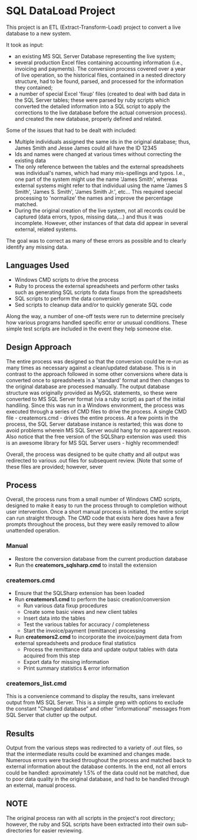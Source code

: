 # SQL DataLoad Project

This project is an ETL (Extract-Transform-Load) project to convert a live database to a new system.

It took as input: 

* an existing MS SQL Server Database representing the live system; 
* several production Excel files containing accounting information (i.e., invoicing and payments). The conversion process covered over a year of live operation, so the historical files, contained in a nested directory structure, had to be found, parsed, and processed for the information they contained; 
* a number of special Excel 'fixup' files (created to deal with bad data in the SQL Server tables; these were parsed by ruby scripts which converted the detailed information into a SQL script to apply the corrections to the live database before the actual conversion process).
and created the new database, properly defined and related.

Some of the issues that had to be dealt with included:

* Multiple individuals assigned the same ids in the original database; thus, James Smith and Jesse James could all have the ID 12345
* Ids and names were changed at various times without correcting the existing data
* The only reference between the tables and the external spreadsheets was individual's names, which had many mis-spellings and typos. I.e., one part of the system might use the name 'James Smith', whereas external systems might refer to that individual using the name 'James S Smith', 'James S. Smith', 'James Smith Jr.', etc...  This required special processing to 'normalize' the names and improve the percentage matched.
* During the original creation of the live system, not all records could be captured (data errors, typos, missing data,...) and thus it was incomplete. However, other instances of that data did appear in several external, related systems.

The goal was to correct as many of these errors as possible and to clearly identify any missing data.

## Languages Used
* Windows CMD scripts to drive the process
* Ruby to process the external spreadsheets and perform other tasks such as generating SQL scripts fo data fixups from the spreadsheets
* SQL scripts to perform the data conversion
* Sed scripts to cleanup data and/or to quickly generate SQL code

Along the way, a number of one-off tests were run to determine precisely how various programs handled specific error or unusual conditions. These simple test scripts are included in the event they help someone else.

## Design Approach
The entire process was designed so that the conversion could be re-run as many times as necessary against a clean/updated database.
This is in contrast to the approach followed in some other conversions where data is converted once to spreadsheets in a 'standard' format
and then changes to the original database are processed manually. The output database structure was originally provided as MySQL statements,
so these were converted to MS SQL Server format (via a ruby script) as part of the initial handiling. Since this was run in a Windows environment, the process was
executed through a series of CMD files to drive the process. A single CMD file - createmors.cmd - drives the entire process. At a few points
in the process, the SQL Server database instance is restarted; this was done to avoid problems wherein MS SQL Server would hang for no 
apparent reason. Also notice that the free version of the SQLSharp extension was used: this is an awesome library for MS SQL Server users - highly
recommended! 

Overall, the process was designed to be quite chatty and all output was redirected to various .out files for subsequent review. [Note that some of these files are provided; however, sever

## Process
Overall, the process runs from a small number of Windows CMD scripts, designed to make it easy to run the process through to completion without user intervention. Once a short manual process is initiated, the entire script can run straight through. The CMD code that exists here does have a few prompts throughout the process, but they were easily removed to allow unattended operation.

### Manual
* Restore the conversion database from the current production database
* Run the **createmors_sqlsharp.cmd** to install the extension

### createmors.cmd
* Ensure that the SQLSharp extension has been loaded
* Run **createmors1.cmd** to perform the basic creation/conversion
    * Run various data fixup procedures
    * Create some basic views and new client tables
    * Insert data into the tables
    * Test the various tables for accuracy / completeness
    * Start the invoice/payment (remittance) processing
* Run **createmors2.cmd** to incorporate the invoice/payment data from external spreadsheets and produce final statistics
   * Process the remittance data and update output tables with data acquired from this step
   * Export data for missing information
   * Print summary statistics & error information

### createmors_list.cmd
This is a convenience command to display the results, sans irrelevant output from MS SQL Server. This is a simple grep with options to exclude the constant "Changed database" and other "informational" messages from SQL Server that clutter up the output.

## Results
Output from the various steps was redirected to a variety of .out files, so that the intermediate results could be examined and changes made. 
Numerous errors were tracked throughout the process and matched back to external information about the database contents. In the end,
not all errors could be handled: aproximately 1.5% of the data could not be matched, due to poor data quality in the original database,
and had to be handled through an external, manual process.

## NOTE
The original process ran with all scripts in the project's root directory; however, the ruby and SQL scripts have been extracted into their own sub-directories for easier reviewing.
